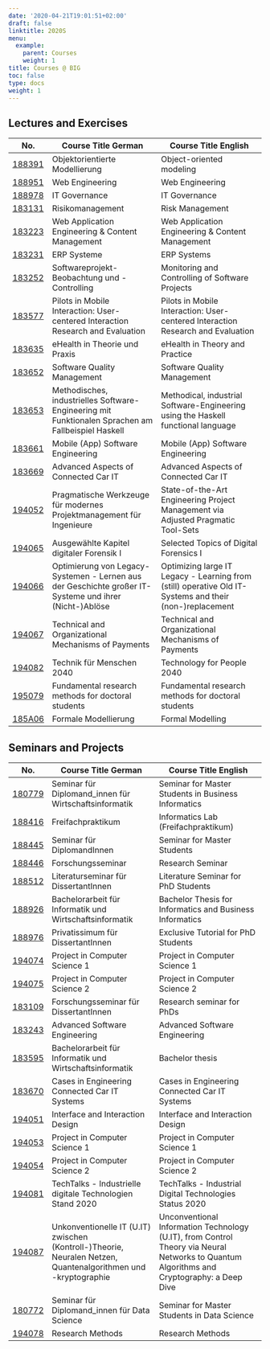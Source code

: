 ```yaml
---
date: '2020-04-21T19:01:51+02:00'
draft: false
linktitle: 2020S
menu:
  example:
    parent: Courses
    weight: 1
title: Courses @ BIG
toc: false
type: docs
weight: 1
---
```


## Lectures and Exercises

| No. | Course Title German | Course Title English |
|-----|---------------------|----------------------|
| [188391](https://tiss.tuwien.ac.at/course/courseDetails.xhtml?courseNr=188391&semester=2020S) | Objektorientierte Modellierung | Object-oriented modeling |
| [188951](https://web-engineering.big.tuwien.ac.at) | Web Engineering | Web Engineering |
| [188978](https://tiss.tuwien.ac.at/course/courseDetails.xhtml?courseNr=188978&semester=2020S) | IT Governance | IT Governance |
| [183131](https://tiss.tuwien.ac.at/course/courseDetails.xhtml?courseNr=183131&semester=2020S) | Risikomanagement | Risk Management |
| [183223](https://tiss.tuwien.ac.at/course/courseDetails.xhtml?courseNr=183223&semester=2020S) | Web Application Engineering & Content Management | Web Application Engineering & Content Management |
| [183231](http://www.inso.tuwien.ac.at/lectures/enterprise_resource_planning/erp_systeme_vu/) | ERP Systeme | ERP Systems |
| [183252](http://www.inso.tuwien.ac.at/lectures/probeocon/) | Softwareprojekt-Beobachtung und -Controlling | Monitoring and Controlling of Software Projects |
| [183577](https://tiss.tuwien.ac.at/course/courseDetails.xhtml?courseNr=183577&semester=2020S) | Pilots in Mobile Interaction: User-centered Interaction Research and Evaluation | Pilots in Mobile Interaction: User-centered Interaction Research and Evaluation |
| [183635](https://tiss.tuwien.ac.at/course/courseDetails.xhtml?courseNr=183635&semester=2020S) | eHealth in Theorie und Praxis | eHealth in Theory and Practice |
| [183652](https://tiss.tuwien.ac.at/course/courseDetails.xhtml?courseNr=183652&semester=2020S) | Software Quality Management | Software Quality Management |
| [183653](https://tiss.tuwien.ac.at/course/courseDetails.xhtml?courseNr=183653&semester=2020S) | Methodisches, industrielles Software-Engineering mit Funktionalen Sprachen am Fallbeispiel Haskell | Methodical, industrial Software-Engineering using the Haskell functional language |
| [183661](https://tuwel.tuwien.ac.at/course/view.php?idnumber=183661-2016W) | Mobile (App) Software Engineering | Mobile (App) Software Engineering |
| [183669](https://tiss.tuwien.ac.at/course/courseDetails.xhtml?courseNr=183669&semester=2020S) | Advanced Aspects of Connected Car IT | Advanced Aspects of Connected Car IT |
| [194052](https://tiss.tuwien.ac.at/course/courseDetails.xhtml?courseNr=194052&semester=2020S) | Pragmatische Werkzeuge für modernes Projektmanagement für Ingenieure | State-of-the-Art Engineering Project Management via Adjusted Pragmatic Tool-Sets |
| [194065](https://security.inso.tuwien.ac.at/selected-topics-digital-forensics-i-ss2020/) | Ausgewählte Kapitel digitaler Forensik I | Selected Topics of Digital Forensics I |
| [194066](https://tiss.tuwien.ac.at/course/courseDetails.xhtml?courseNr=194066&semester=2020S) | Optimierung von Legacy-Systemen - Lernen aus der Geschichte großer IT-Systeme und ihrer (Nicht-)Ablöse | Optimizing large IT Legacy - Learning from (still) operative Old IT-Systems and their (non-)replacement |
| [194067](https://tiss.tuwien.ac.at/course/courseDetails.xhtml?courseNr=194067&semester=2020S) | Technical and Organizational Mechanisms of Payments | Technical and Organizational Mechanisms of Payments |
| [194082](https://tiss.tuwien.ac.at/course/courseDetails.xhtml?courseNr=194082&semester=2020S) | Technik für Menschen 2040 | Technology for People 2040 |
| [195079](https://tiss.tuwien.ac.at/course/courseDetails.xhtml?courseNr=195079&semester=2020S) | Fundamental research methods for doctoral students | Fundamental research methods for doctoral students |
| [185A06](https://tiss.tuwien.ac.at/course/courseDetails.xhtml?courseNr=185A06&semester=2020S) | Formale Modellierung | Formal Modelling |

## Seminars and Projects

| No. | Course Title German | Course Title English |
|-----|---------------------|----------------------|
| [180779](https://tiss.tuwien.ac.at/course/courseDetails.xhtml?courseNr=180779&semester=2020S) | Seminar für Diplomand_innen für Wirtschaftsinformatik | Seminar for Master Students in Business Informatics |
| [188416](https://tiss.tuwien.ac.at/course/courseDetails.xhtml?courseNr=188416&semester=2020S) | Freifachpraktikum | Informatics Lab (Freifachpraktikum) |
| [188445](https://tiss.tuwien.ac.at/course/courseDetails.xhtml?courseNr=188445&semester=2020S) | Seminar für DiplomandInnen | Seminar for Master Students |
| [188446](https://tiss.tuwien.ac.at/course/courseDetails.xhtml?courseNr=188446&semester=2020S) | Forschungsseminar | Research Seminar |
| [188512](https://tiss.tuwien.ac.at/course/courseDetails.xhtml?courseNr=188512&semester=2020S) | Literaturseminar für DissertantInnen | Literature Seminar for PhD Students |
| [188926](https://tiss.tuwien.ac.at/course/courseDetails.xhtml?courseNr=188926&semester=2020S) | Bachelorarbeit für Informatik und Wirtschaftsinformatik | Bachelor Thesis for Informatics and Business Informatics |
| [188976](https://tiss.tuwien.ac.at/course/courseDetails.xhtml?courseNr=188976&semester=2020S) | Privatissimum für DissertantInnen | Exclusive Tutorial for PhD Students |
| [194074](https://tiss.tuwien.ac.at/course/courseDetails.xhtml?courseNr=194074&semester=2020S) | Project in Computer Science 1 | Project in Computer Science 1 |
| [194075](https://tiss.tuwien.ac.at/course/courseDetails.xhtml?courseNr=194075&semester=2020S) | Project in Computer Science 2 | Project in Computer Science 2 |
| [183109](https://tiss.tuwien.ac.at/course/courseDetails.xhtml?courseNr=183109&semester=2020S) | Forschungsseminar für DissertantInnen | Research seminar for PhDs |
| [183243](https://tuwel.tuwien.ac.at/course/view.php?id=222) | Advanced Software Engineering | Advanced Software Engineering |
| [183595](https://tiss.tuwien.ac.at/course/courseDetails.xhtml?courseNr=183595&semester=2020S) | Bachelorarbeit für Informatik und Wirtschaftsinformatik | Bachelor thesis |
| [183670](https://tiss.tuwien.ac.at/course/courseDetails.xhtml?courseNr=183670&semester=2020S) | Cases in Engineering Connected Car IT Systems | Cases in Engineering Connected Car IT Systems |
| [194051](https://tiss.tuwien.ac.at/course/courseDetails.xhtml?courseNr=194051&semester=2020S) | Interface and Interaction Design | Interface and Interaction Design |
| [194053](https://tiss.tuwien.ac.at/course/courseDetails.xhtml?courseNr=194053&semester=2020S) | Project in Computer Science 1 | Project in Computer Science 1 |
| [194054](https://tiss.tuwien.ac.at/course/courseDetails.xhtml?courseNr=194054&semester=2020S) | Project in Computer Science 2 | Project in Computer Science 2 |
| [194081](https://tiss.tuwien.ac.at/course/courseDetails.xhtml?courseNr=194081&semester=2020S) | TechTalks - Industrielle digitale Technologien Stand 2020 | TechTalks - Industrial Digital Technologies Status 2020 |
| [194087](https://tiss.tuwien.ac.at/course/courseDetails.xhtml?courseNr=194087&semester=2020S) | Unkonventionelle IT (U.IT) zwischen (Kontroll-)Theorie, Neuralen Netzen, Quantenalgorithmen und -kryptographie | Unconventional Information Technology (U.IT), from Control Theory via Neural Networks to Quantum Algorithms and Cryptography: a Deep Dive |
| [180772](https://tiss.tuwien.ac.at/course/courseDetails.xhtml?courseNr=180772&semester=2020S) | Seminar für Diplomand_innen für Data Science | Seminar for Master Students in Data Science |
| [194078](https://tiss.tuwien.ac.at/course/courseDetails.xhtml?courseNr=194078&semester=2020S) | Research Methods | Research Methods |